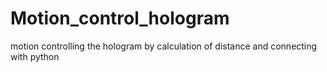 # Motion_control_hologram
motion controlling the hologram by calculation of distance and connecting with python
